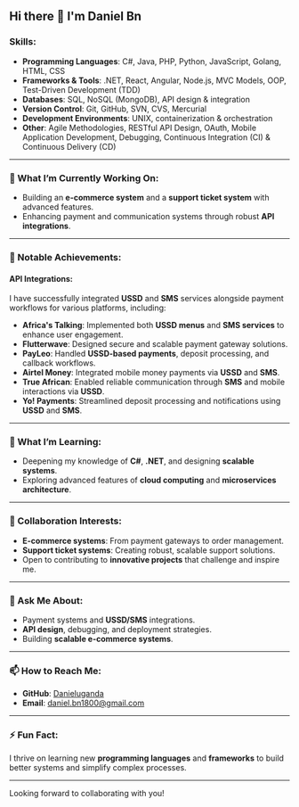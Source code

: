 ## Hi there 👋 I'm Daniel Bn

<!--
**Danieluganda/Danieluganda** is a ✨ _special_ ✨ repository because its `README.md` (this file) appears on your GitHub profile.
-->

### Skills:
- **Programming Languages**: C#, Java, PHP, Python, JavaScript, Golang, HTML, CSS
- **Frameworks & Tools**: .NET, React, Angular, Node.js, MVC Models, OOP, Test-Driven Development (TDD)
- **Databases**: SQL, NoSQL (MongoDB), API design & integration
- **Version Control**: Git, GitHub, SVN, CVS, Mercurial
- **Development Environments**: UNIX, containerization & orchestration
- **Other**: Agile Methodologies, RESTful API Design, OAuth, Mobile Application Development, Debugging, Continuous Integration (CI) & Continuous Delivery (CD)

---

### 🔭 What I’m Currently Working On:
- Building an **e-commerce system** and a **support ticket system** with advanced features.
- Enhancing payment and communication systems through robust **API integrations**.

---

### 🌟 Notable Achievements:

#### **API Integrations:**
I have successfully integrated **USSD** and **SMS** services alongside payment workflows for various platforms, including:

- **Africa's Talking**: Implemented both **USSD menus** and **SMS services** to enhance user engagement.
- **Flutterwave**: Designed secure and scalable payment gateway solutions.
- **PayLeo**: Handled **USSD-based payments**, deposit processing, and callback workflows.
- **Airtel Money**: Integrated mobile money payments via **USSD** and **SMS**.
- **True African**: Enabled reliable communication through **SMS** and mobile interactions via **USSD**.
- **Yo! Payments**: Streamlined deposit processing and notifications using **USSD** and **SMS**.

---

### 🌱 What I’m Learning:
- Deepening my knowledge of **C#**, **.NET**, and designing **scalable systems**.
- Exploring advanced features of **cloud computing** and **microservices architecture**.

---

### 👯 Collaboration Interests:
- **E-commerce systems**: From payment gateways to order management.
- **Support ticket systems**: Creating robust, scalable support solutions.
- Open to contributing to **innovative projects** that challenge and inspire me.

---

### 💬 Ask Me About:
- Payment systems and **USSD/SMS** integrations.
- **API design**, debugging, and deployment strategies.
- Building **scalable e-commerce systems**.

---

### 📫 How to Reach Me:
- **GitHub**: [Danieluganda](https://github.com/Danieluganda)
- **Email**: daniel.bn1800@gmail.com


---

### ⚡ Fun Fact:
I thrive on learning new **programming languages** and **frameworks** to build better systems and simplify complex processes.

---
Looking forward to collaborating with you!


